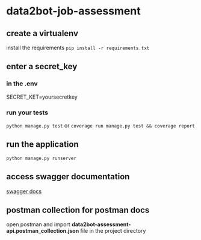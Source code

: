 # data2bot-job-assessment
## create a virtualenv 

install the requirements
`pip install -r requirements.txt` 

## enter a secret_key 
### in the .env
SECRET_KET=yoursecretkey

### run your tests
`python manage.py test` or
`coverage run manage.py test && coverage report`

## run the application
`python manage.py runserver`

## access swagger documentation
[swagger docs](http://127.0.0.1:8000)

## postman collection for postman docs
open postman 
and import  **data2bot-assessment-api.postman_collection.json** file in the project directory
